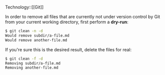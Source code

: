 Technology::[[Git]]

In order to remove all files that are currently not under version control by Git from your current working directory, first perform a **dry-run**:

```bash
$ git clean -n -d 
Would remove subdir/a-file.md
Would remove another-file.md
```

If you're sure this is the desired result, delete the files for real:

```bash
$ git clean -f -d
Removing subdir/a-file.md
Removing another-file.md
```